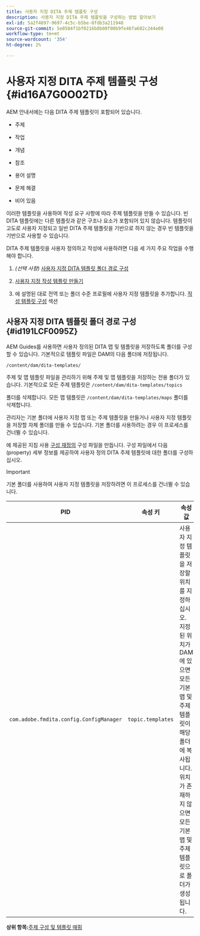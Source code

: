 ```yaml
---
title: 사용자 지정 DITA 주제 템플릿 구성
description: 사용자 지정 DITA 주제 템플릿을 구성하는 방법 알아보기
exl-id: 5a2f4897-9697-4c5c-b5be-8fdb3a211948
source-git-commit: 5e0584f1bf0216b8b00f00b9fe46fa682c244e08
workflow-type: tm+mt
source-wordcount: '354'
ht-degree: 2%

---
```


# 사용자 지정 DITA 주제 템플릿 구성 {#id16A7G0O02TD}

AEM 안내서에는 다음 DITA 주제 템플릿이 포함되어 있습니다.

- 주제

- 작업

- 개념

- 참조

- 용어 설명

- 문제 해결

- 비어 있음


이러한 템플릿을 사용하여 작성 요구 사항에 따라 주제 템플릿을 만들 수 있습니다. 빈 DITA 템플릿에는 다른 템플릿과 같은 구조나 요소가 포함되어 있지 않습니다. 템플릿이 고도로 사용자 지정되고 일반 DITA 주제 템플릿을 기반으로 하지 않는 경우 빈 템플릿을 기반으로 사용할 수 있습니다.

DITA 주제 템플릿을 사용자 정의하고 작성에 사용하려면 다음 세 가지 주요 작업을 수행해야 합니다.

1. *\(선택 사항\)* [사용자 지정 DITA 템플릿 폴더 경로 구성](#id191LCF0095Z)

1. [사용자 지정 작성 템플릿 만들기](conf-folder-level.md#id1917D0EG0HJ)

1. 에 설명된 대로 전역 또는 폴더 수준 프로필에 사용자 지정 템플릿을 추가합니다. [작성 템플릿 구성](conf-folder-level.md#id1889D0IL0Y4) 섹션


## 사용자 지정 DITA 템플릿 폴더 경로 구성 {#id191LCF0095Z}

AEM Guides를 사용하면 사용자 정의된 DITA 맵 및 템플릿을 저장하도록 폴더를 구성할 수 있습니다. 기본적으로 템플릿 파일은 DAM의 다음 폴더에 저장됩니다.

`/content/dam/dita-templates/`

주제 및 맵 템플릿 파일을 관리하기 위해 주제 및 맵 템플릿을 저장하는 전용 폴더가 있습니다. 기본적으로 모든 주제 템플릿은 `/content/dam/dita-templates/topics`

폴더를 삭제합니다. 모든 맵 템플릿은 `/content/dam/dita-templates/maps` 폴더를 삭제합니다.

관리자는 기본 폴더에 사용자 지정 맵 또는 주제 템플릿을 만들거나 사용자 지정 템플릿을 저장할 자체 폴더를 만들 수 있습니다. 기본 폴더를 사용하려는 경우 이 프로세스를 건너뛸 수 있습니다.

에 제공된 지침 사용 [구성 재정의](download-install-additional-config-override.md#) 구성 파일을 만듭니다. 구성 파일에서 다음 \(property\) 세부 정보를 제공하여 사용자 정의 DITA 주제 템플릿에 대한 폴더를 구성하십시오.

>[!IMPORTANT]
>
> 기본 폴더를 사용하여 사용자 지정 템플릿을 저장하려면 이 프로세스를 건너뛸 수 있습니다.

| PID | 속성 키 | 속성 값 |
|---|------------|--------------|
| `com.adobe.fmdita.config.ConfigManager` | `topic.templates` | 사용자 지정 템플릿을 저장할 위치를 지정하십시오.<br> 지정된 위치가 DAM에 있으면 모든 기본 맵 및 주제 템플릿이 해당 폴더에 복사됩니다. 위치가 존재하지 않으면 모든 기본 맵 및 주제 템플릿으로 폴더가 생성됩니다. |

**상위 항목:**[&#x200B;주제 구성 및 템플릿 매핑](conf-template-tags.md)
